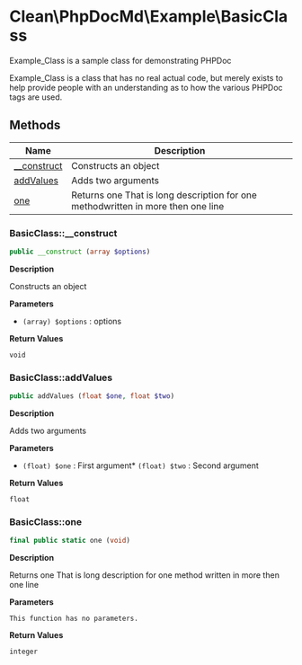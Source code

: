 # Clean\PhpDocMd\Example\BasicClass
Example_Class is a sample class for demonstrating PHPDoc

Example_Class is a class that has no real actual code, but merely
exists to help provide people with an understanding as to how the
various PHPDoc tags are used.




## Methods

| Name | Description |
|------|-------------|
|[__construct](#basicclass__construct)|Constructs an object|
|[addValues](#basicclassaddvalues)|Adds two arguments|
|[one](#basicclassone)|Returns one That is long description for one methodwritten in more then one line|




### BasicClass::__construct
```php
public __construct (array $options)
```

**Description**

Constructs an object

**Parameters**

* `(array) $options`
: options

**Return Values**

`void`





### BasicClass::addValues
```php
public addValues (float $one, float $two)
```

**Description**

Adds two arguments

**Parameters**

* `(float) $one`
: First argument* `(float) $two`
: Second argument

**Return Values**

`float`





### BasicClass::one
```php
final public static one (void)
```

**Description**

Returns one That is long description for one method
written in more then one line

**Parameters**

`This function has no parameters.`


**Return Values**

`integer`





